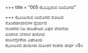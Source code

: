 +++
title = "005 ಝೊಮ್ಪಿಸುವ ಸಿರಿಮೊಗದ"

+++
ಝೊಂಪಿಸುವ ಸಿರಿಮೊಗದ ನೋಟದ  
ಸೊಂಪಡಗಿದಾಲಿಗಳ ಧೈರ್ಯದ  
ಗುಂಪಳಿದ ನಿಜ ರಾಜತೇಜದ ವಿಪುಳ ವೇದನೆಯ  
ಬಿಂಪಗಿವ ಬೇಸರಿನ ತುರುಗಿದ  
ತಂಪಿನಗ್ಗಳಿಕೆಯ ವಿಘಾತಿಯ  
ಝೊಂಪಿನಲಿ ಹುದುಗಿದ ಮಹೀಶನ ಕಂಡನಾ ಪಾರ್ಥ      ॥5॥